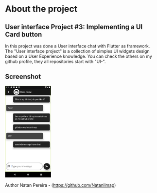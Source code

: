 # About the project

## User interface Project #3: Implementing a UI Card button
In this project was done a User interface chat with Flutter as framework.
The "User interface project" is a collection of simples UI widgets design based on a User Experience knowledge. You can check the others on my github profile, they all repositories start with "UI-".

## Screenshot
<img src="https://github.com/Natanlimap/UI-chat/blob/master/screenshot/uichat.png" width="30%"  height="30%" />

Author
Natan Pereira - (https://github.com/Natanlimap)
